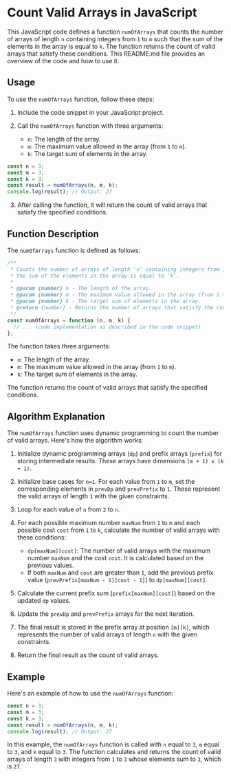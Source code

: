 # Count Valid Arrays in JavaScript

This JavaScript code defines a function `numOfArrays` that counts the number of arrays of length `n` containing integers from `1` to `m` such that the sum of the elements in the array is equal to `k`. The function returns the count of valid arrays that satisfy these conditions. This README.md file provides an overview of the code and how to use it.

## Usage

To use the `numOfArrays` function, follow these steps:

1. Include the code snippet in your JavaScript project.

2. Call the `numOfArrays` function with three arguments:
   - `n`: The length of the array.
   - `m`: The maximum value allowed in the array (from `1` to `m`).
   - `k`: The target sum of elements in the array.

```javascript
const n = 3;
const m = 3;
const k = 3;
const result = numOfArrays(n, m, k);
console.log(result); // Output: 27
```

3. After calling the function, it will return the count of valid arrays that satisfy the specified conditions.

## Function Description

The `numOfArrays` function is defined as follows:

```javascript
/**
 * Counts the number of arrays of length 'n' containing integers from 1 to 'm' such that
 * the sum of the elements in the array is equal to 'k'.
 *
 * @param {number} n - The length of the array.
 * @param {number} m - The maximum value allowed in the array (from 1 to 'm').
 * @param {number} k - The target sum of elements in the array.
 * @return {number} - Returns the number of arrays that satisfy the conditions.
 */
const numOfArrays = function (n, m, k) {
  // ... (code implementation as described in the code snippet)
};
```

The function takes three arguments:

- `n`: The length of the array.
- `m`: The maximum value allowed in the array (from `1` to `m`).
- `k`: The target sum of elements in the array.

The function returns the count of valid arrays that satisfy the specified conditions.

## Algorithm Explanation

The `numOfArrays` function uses dynamic programming to count the number of valid arrays. Here's how the algorithm works:

1. Initialize dynamic programming arrays (`dp`) and prefix arrays (`prefix`) for storing intermediate results. These arrays have dimensions `(m + 1) x (k + 1)`.

2. Initialize base cases for `n=1`. For each value from `1` to `m`, set the corresponding elements in `prevDp` and `prevPrefix` to `1`. These represent the valid arrays of length `1` with the given constraints.

3. Loop for each value of `n` from `2` to `n`.

4. For each possible maximum number `maxNum` from `1` to `m` and each possible cost `cost` from `1` to `k`, calculate the number of valid arrays with these conditions:

   - `dp[maxNum][cost]`: The number of valid arrays with the maximum number `maxNum` and the cost `cost`. It is calculated based on the previous values.
   - If both `maxNum` and `cost` are greater than `1`, add the previous prefix value (`prevPrefix[maxNum - 1][cost - 1]`) to `dp[maxNum][cost]`.

5. Calculate the current prefix sum (`prefix[maxNum][cost]`) based on the updated `dp` values.

6. Update the `prevDp` and `prevPrefix` arrays for the next iteration.

7. The final result is stored in the prefix array at position `[m][k]`, which represents the number of valid arrays of length `n` with the given constraints.

8. Return the final result as the count of valid arrays.

## Example

Here's an example of how to use the `numOfArrays` function:

```javascript
const n = 3;
const m = 3;
const k = 3;
const result = numOfArrays(n, m, k);
console.log(result); // Output: 27
```

In this example, the `numOfArrays` function is called with `n` equal to `3`, `m` equal to `3`, and `k` equal to `3`. The function calculates and returns the count of valid arrays of length `3` with integers from `1` to `3` whose elements sum to `3`, which is `27`.

